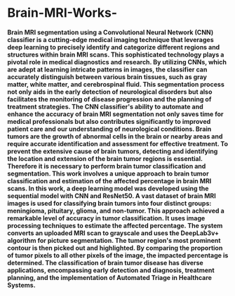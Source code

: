 # Brain-MRI-Works-




**Brain MRI segmentation using a Convolutional Neural Network (CNN) classifier is a cutting-edge medical imaging technique that leverages deep learning to precisely identify and categorize different regions and structures within brain MRI scans. This sophisticated technology plays a pivotal role in medical diagnostics and research. By utilizing CNNs, which are adept at learning intricate patterns in images, the classifier can accurately distinguish between various brain tissues, such as gray matter, white matter, and cerebrospinal fluid. This segmentation process not only aids in the early detection of neurological disorders but also facilitates the monitoring of disease progression and the planning of treatment strategies. The CNN classifier's ability to automate and enhance the accuracy of brain MRI segmentation not only saves time for medical professionals but also contributes significantly to improved patient care and our understanding of neurological conditions. Brain tumors are the growth of abnormal cells in the brain or nearby areas and require accurate identification and assessment for effective treatment. To prevent the extensive cause of brain tumors, detecting and identifying the location and extension of the brain tumor regions is essential. Therefore it is necessary to perform brain tumor classification and segmentation. This work involves a unique approach to brain tumor classification and estimation of the affected percentage in brain MRI scans. In this work, a deep learning model was developed using the sequential model with CNN and ResNet50. A vast dataset of brain MRI images is used for classifying brain tumors into four distinct groups: meningioma, pituitary, glioma, and non-tumor. This approach achieved a remarkable level of accuracy in tumor classification. It uses image processing techniques to estimate the affected percentage. The system converts an uploaded MRI scan to grayscale and uses the DeepLab3v+ algorithm for picture segmentation. The tumor region's most prominent contour is then picked out and highlighted. By comparing the proportion of tumor pixels to all other pixels of the image, the impacted percentage is determined. The classification of brain tumor disease has diverse applications, encompassing early detection and diagnosis, treatment planning, and the implementation of Automated Triage in Healthcare Systems.**
